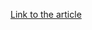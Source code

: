 [Link to the article](https://www.welivesecurity.com/en/business-security/how-government-cyber-cuts-will-affect-you-and-your-business/)
